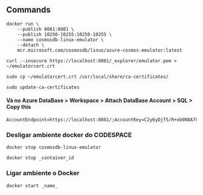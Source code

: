 ## Commands

```
docker run \
    --publish 8081:8081 \
    --publish 10250-10255:10250-10255 \
    --name cosmosdb-linux-emulator \
    --detach \
    mcr.microsoft.com/cosmosdb/linux/azure-cosmos-emulator:latest    

curl --insecure https://localhost:8081/_explorer/emulator.pem > ~/emulatorcert.crt

sudo cp ~/emulatorcert.crt /usr/local/share/ca-certificates/

sudo update-ca-certificates
```
#### Vá no Azure DataBase > Workspace > Attach DataBase Account > SQL > Copy this 
```
AccountEndpoint=https://localhost:8081/;AccountKey=C2y6yDjf5/R+ob0N8A7Cgv30VRDJIWEHLM+4QDU5DE2nQ9nDuVTqobD4b8mGGyPMbIZnqyMsEcaGQy67XIw/Jw==;
```

### Desligar ambiente docker do CODESPACE
```
docker stop cosmosdb-linux-emulator

docker stop _container_id
```
### Ligar ambiente o Docker
```
docker start _name_
```
